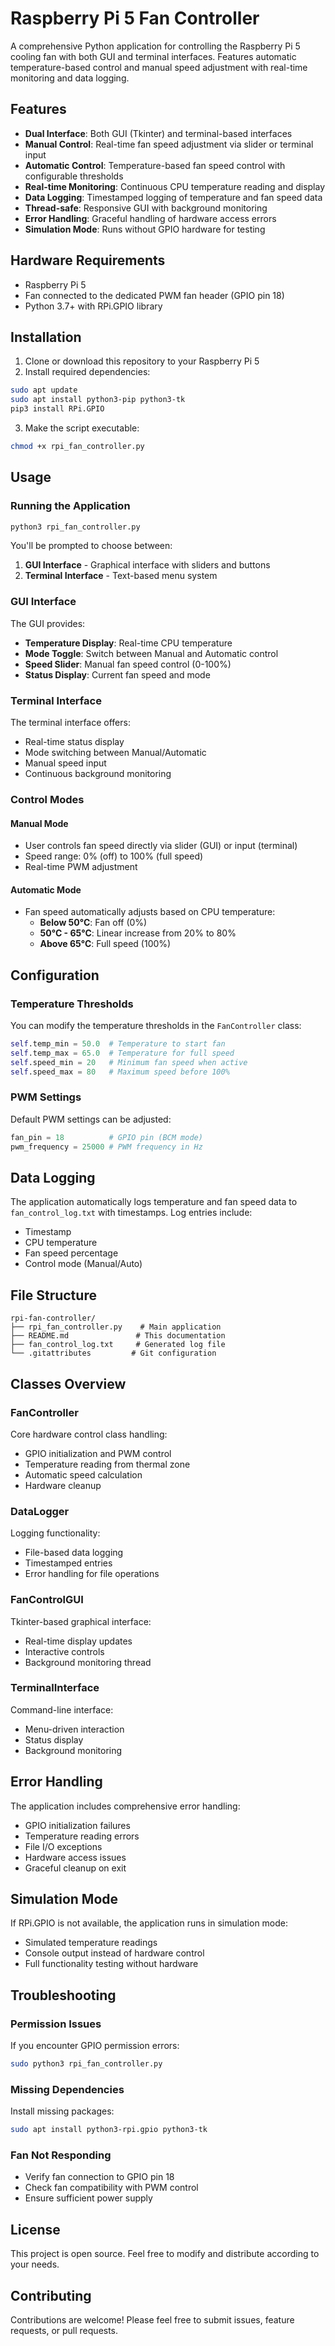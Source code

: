 # Raspberry Pi 5 Fan Controller

A comprehensive Python application for controlling the Raspberry Pi 5 cooling fan with both GUI and terminal interfaces. Features automatic temperature-based control and manual speed adjustment with real-time monitoring and data logging.

## Features

- **Dual Interface**: Both GUI (Tkinter) and terminal-based interfaces
- **Manual Control**: Real-time fan speed adjustment via slider or terminal input
- **Automatic Control**: Temperature-based fan speed control with configurable thresholds
- **Real-time Monitoring**: Continuous CPU temperature reading and display
- **Data Logging**: Timestamped logging of temperature and fan speed data
- **Thread-safe**: Responsive GUI with background monitoring
- **Error Handling**: Graceful handling of hardware access errors
- **Simulation Mode**: Runs without GPIO hardware for testing

## Hardware Requirements

- Raspberry Pi 5
- Fan connected to the dedicated PWM fan header (GPIO pin 18)
- Python 3.7+ with RPi.GPIO library

## Installation

1. Clone or download this repository to your Raspberry Pi 5
2. Install required dependencies:
```bash
sudo apt update
sudo apt install python3-pip python3-tk
pip3 install RPi.GPIO
```

3. Make the script executable:
```bash
chmod +x rpi_fan_controller.py
```

## Usage

### Running the Application

```bash
python3 rpi_fan_controller.py
```

You'll be prompted to choose between:
1. **GUI Interface** - Graphical interface with sliders and buttons
2. **Terminal Interface** - Text-based menu system

### GUI Interface

The GUI provides:
- **Temperature Display**: Real-time CPU temperature
- **Mode Toggle**: Switch between Manual and Automatic control
- **Speed Slider**: Manual fan speed control (0-100%)
- **Status Display**: Current fan speed and mode

### Terminal Interface

The terminal interface offers:
- Real-time status display
- Mode switching between Manual/Automatic
- Manual speed input
- Continuous background monitoring

### Control Modes

#### Manual Mode
- User controls fan speed directly via slider (GUI) or input (terminal)
- Speed range: 0% (off) to 100% (full speed)
- Real-time PWM adjustment

#### Automatic Mode
- Fan speed automatically adjusts based on CPU temperature:
  - **Below 50°C**: Fan off (0%)
  - **50°C - 65°C**: Linear increase from 20% to 80%
  - **Above 65°C**: Full speed (100%)

## Configuration

### Temperature Thresholds

You can modify the temperature thresholds in the `FanController` class:

```python
self.temp_min = 50.0  # Temperature to start fan
self.temp_max = 65.0  # Temperature for full speed
self.speed_min = 20   # Minimum fan speed when active
self.speed_max = 80   # Maximum speed before 100%
```

### PWM Settings

Default PWM settings can be adjusted:

```python
fan_pin = 18          # GPIO pin (BCM mode)
pwm_frequency = 25000 # PWM frequency in Hz
```

## Data Logging

The application automatically logs temperature and fan speed data to `fan_control_log.txt` with timestamps. Log entries include:
- Timestamp
- CPU temperature
- Fan speed percentage
- Control mode (Manual/Auto)

## File Structure

```
rpi-fan-controller/
├── rpi_fan_controller.py    # Main application
├── README.md               # This documentation
├── fan_control_log.txt     # Generated log file
└── .gitattributes         # Git configuration
```

## Classes Overview

### FanController
Core hardware control class handling:
- GPIO initialization and PWM control
- Temperature reading from thermal zone
- Automatic speed calculation
- Hardware cleanup

### DataLogger
Logging functionality:
- File-based data logging
- Timestamped entries
- Error handling for file operations

### FanControlGUI
Tkinter-based graphical interface:
- Real-time display updates
- Interactive controls
- Background monitoring thread

### TerminalInterface
Command-line interface:
- Menu-driven interaction
- Status display
- Background monitoring

## Error Handling

The application includes comprehensive error handling:
- GPIO initialization failures
- Temperature reading errors
- File I/O exceptions
- Hardware access issues
- Graceful cleanup on exit

## Simulation Mode

If RPi.GPIO is not available, the application runs in simulation mode:
- Simulated temperature readings
- Console output instead of hardware control
- Full functionality testing without hardware

## Troubleshooting

### Permission Issues
If you encounter GPIO permission errors:
```bash
sudo python3 rpi_fan_controller.py
```

### Missing Dependencies
Install missing packages:
```bash
sudo apt install python3-rpi.gpio python3-tk
```

### Fan Not Responding
- Verify fan connection to GPIO pin 18
- Check fan compatibility with PWM control
- Ensure sufficient power supply

## License

This project is open source. Feel free to modify and distribute according to your needs.

## Contributing

Contributions are welcome! Please feel free to submit issues, feature requests, or pull requests.

